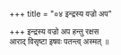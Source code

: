 +++
title = "०४ इन्द्रस्य वज्रो अप"

+++
इन्द्रस्य वज्रो अप हन्तु रक्षस  
आराद् विसृष्टा इषवः पतन्त्व् अस्मत् ॥